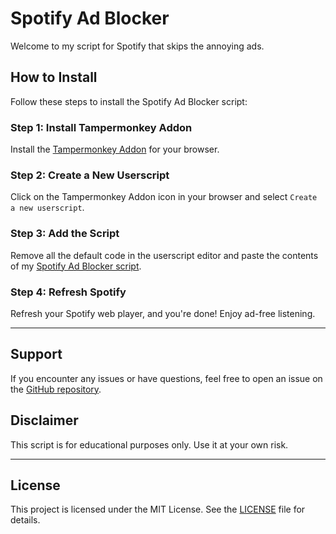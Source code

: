 # Spotify Ad Blocker

Welcome to my script for Spotify that skips the annoying ads.

## How to Install

Follow these steps to install the Spotify Ad Blocker script:

### Step 1: Install Tampermonkey Addon

Install the [Tampermonkey Addon](https://www.tampermonkey.net/) for your browser.

### Step 2: Create a New Userscript

Click on the Tampermonkey Addon icon in your browser and select `Create a new userscript`.

### Step 3: Add the Script

Remove all the default code in the userscript editor and paste the contents of my [Spotify Ad Blocker script](https://github.com/snoopti/SpotifyAdBlocker/blob/main/script.js).

### Step 4: Refresh Spotify

Refresh your Spotify web player, and you're done! Enjoy ad-free listening.

---

## Support

If you encounter any issues or have questions, feel free to open an issue on the [GitHub repository](https://github.com/snoopti/SpotifyAdBlocker/issues).

## Disclaimer

This script is for educational purposes only. Use it at your own risk.

---

## License

This project is licensed under the MIT License. See the [LICENSE](https://github.com/snoopti/SpotifyAdBlocker/blob/main/LICENSE) file for details.
